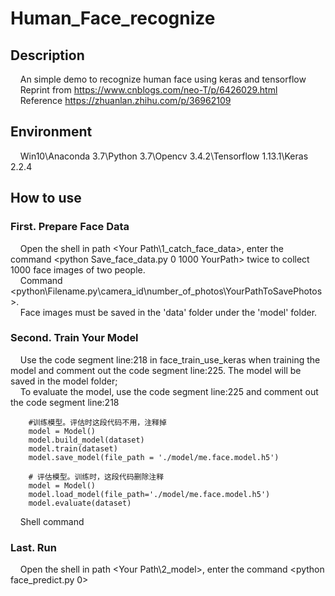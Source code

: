 # Human_Face_recognize
## Description
&nbsp;&nbsp;&nbsp;&nbsp;An simple demo to recognize human face using keras and tensorflow
<br />&nbsp;&nbsp;&nbsp;&nbsp;Reprint from https://www.cnblogs.com/neo-T/p/6426029.html
<br />&nbsp;&nbsp;&nbsp;&nbsp;Reference https://zhuanlan.zhihu.com/p/36962109
## Environment
&nbsp;&nbsp;&nbsp;&nbsp;Win10\Anaconda 3.7\Python 3.7\Opencv 3.4.2\Tensorflow 1.13.1\Keras 2.2.4
## How to use
### First. Prepare Face Data
&nbsp;&nbsp;&nbsp;&nbsp;Open the shell in path <Your Path\1_catch_face_data>, enter the command <python Save_face_data.py 0 1000 YourPath> twice to collect 1000 face images of two people. 
<br />&nbsp;&nbsp;&nbsp;&nbsp;Command <python\Filename.py\camera_id\number_of_photos\YourPathToSavePhotos>.
<br />&nbsp;&nbsp;&nbsp;&nbsp;Face images must be saved in the 'data' folder under the 'model' folder.
### Second. Train Your Model
&nbsp;&nbsp;&nbsp;&nbsp;Use the code segment line:218 in face_train_use_keras when training the model and comment out the code segment line:225. The model will be saved in the model folder;
<br />&nbsp;&nbsp;&nbsp;&nbsp;To evaluate the model, use the code segment line:225 and comment out the code segment line:218
```
    #训练模型。评估时这段代码不用，注释掉
    model = Model()
    model.build_model(dataset)
    model.train(dataset)
    model.save_model(file_path = './model/me.face.model.h5')

    # 评估模型。训练时，这段代码删除注释
    model = Model()
    model.load_model(file_path='./model/me.face.model.h5')
    model.evaluate(dataset)
```
&nbsp;&nbsp;&nbsp;&nbsp;Shell command <python face_train_use_keras.py>
### Last. Run
&nbsp;&nbsp;&nbsp;&nbsp;Open the shell in path <Your Path\2_model>, enter the command <python face_predict.py 0>

  
